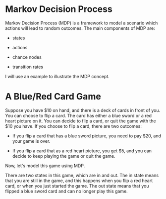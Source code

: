 # Markov Decision Process

Markov Decision Process (MDP) is a framework to model a scenario which actions will lead to random outcomes. The main components of MDP are:

- states

- actions

- chance nodes

- transition rates

I will use an example to illustrate the MDP concept.

# A Blue/Red Card Game

Suppose you have $10 on hand, and there is a deck of cards in front of you. You can choose to flip a card. The card has either a blue sword or a red heart picture on it. You can decide to flip a card, or quit the game with the $10 you have. If you choose to flip a card, there are two outcomes:

- If you flip a card that has a blue sword picture, you need to pay $20, and your game is over. 

- If you flip a card that as a red heart picture, you get $5, and you can decide to keep playing the game or quit the game.

Now, let's model this game using MDP.

There are two states in this game, which are in and out. The in state means that you are still in the game, and this happens when you flip a red heart card, or when you just started the game. The out state means that you flipped a blue sword card and can no longer play this game.



